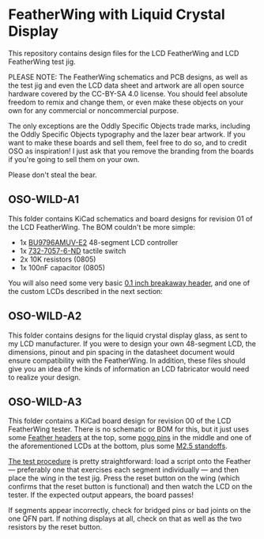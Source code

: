 # FeatherWing with Liquid Crystal Display

This repository contains design files for the LCD FeatherWing and LCD FeatherWing test jig.

PLEASE NOTE: The FeatherWing schematics and PCB designs, as well as the test jig and even the LCD data sheet and artwork are all open source hardware covered by the CC-BY-SA 4.0 license. You should feel absolute freedom to remix and change them, or even make these objects on your own for any commercial or noncommercial purpose.

The only exceptions are the Oddly Specific Objects trade marks, including the Oddly Specific Objects typography and the lazer bear artwork. If you want to make these boards and sell them, feel free to do so, and to credit OSO as inspiration! I just ask that you remove the branding from the boards if you're going to sell them on your own.

Please don't steal the bear.

## OSO-WILD-A1

This folder contains KiCad schematics and board designs for revision 01 of the LCD FeatherWing. The BOM couldn't be more simple:

* 1x [BU9796AMUV-E2](https://www.digikey.com/en/products/detail/rohm-semiconductor/BU9796AMUV-E2/5253944) 48-segment LCD controller
* 1x [732-7057-6-ND](https://www.digikey.com/en/products/detail/würth-elektronik/434351045816/5209090) tactile switch
* 2x 10K resistors (0805)
* 1x 100nF capacitor (0805)

You will also need some very basic [0.1 inch breakaway header](https://www.adafruit.com/product/392), and one of the custom LCDs described in the next section:

## OSO-WILD-A2

This folder contains designs for the liquid crystal display glass, as sent to my LCD manufacturer. If you were to design your own 48-segment LCD, the dimensions, pinout and pin spacing in the datasheet document would ensure compatibility with the FeatherWing. In addition, these files should give you an idea of the kinds of information an LCD fabricator would need to realize your design.

## OSO-WILD-A3

This folder contains a KiCad board design for revision 00 of the LCD FeatherWing tester. There is no schematic or BOM for this, but it just uses some [Feather headers](https://www.adafruit.com/product/2886) at the top, some [pogo pins](https://www.adafruit.com/product/394) in the middle and one of the aforementioned LCDs at the bottom, plus some [M2.5 standoffs](https://www.adafruit.com/product/3299).

[The test procedure](https://twitter.com/josecastillo/status/1528408183030566913) is pretty straightforward: load a script onto the Feather — preferably one that exercises each segment individually — and then place the wing in the test jig. Press the reset button on the wing (which confirms that the reset button is functional) and then watch the LCD on the tester. If the expected output appears, the board passes!

If segments appear incorrectly, check for bridged pins or bad joints on the one QFN part. If nothing displays at all, check on that as well as the two resistors by the reset button.

